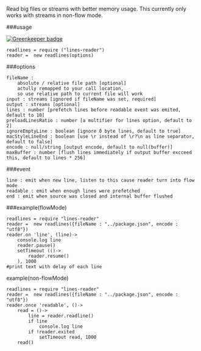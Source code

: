 Read big files or streams with better memory usage.
This currently only works with streams in non-flow mode.

###usage

[![Greenkeeper badge](https://badges.greenkeeper.io/mmis1000/readlines.svg)](https://greenkeeper.io/)

    readlines = require ("lines-reader")
    reader =  new readlines(options)

###options

    fileName : 
        absolute / relative file path [optional] 
        actully remapped to your call location,
        so use relative path to current file will work
    input : streams [ignored if fileName was set, required]
    output : streams [optional]
    lines : number [prefetch lines before readable event was emited, default to 10]
    preloadLinesRatio : number [a multifier for lines option, default to 2]
    ignoreEmptyLine : boolean [ignore 0 byte lines, default to true]
    macStyleLineEnd : boolean [use \r instead of \r?\n as line separator, default to false]
    encode : null/string [output encode, default to null(buffer)]
    maxBuffer : number [flush lines immediately if output buffer excceed this, default to lines * 256]

###event
    
    line : emit when new line, listen to this cause reader turn into flow mode
    readable : emit when enough lines were prefetched
    end : emit when source was closed and internal buffer flushed

###example(flowMode)

    readlines = require "lines-reader"
    reader =  new readlines({fileName : "../package.json", encode : "utf8"})
    reader.on 'line', (line)->
        console.log line
        reader.pause()
        setTimeout (()-> 
            reader.resume()
        ), 1000
    #print text with delay of each line

example(non-flowMode)

    readlines = require "lines-reader"
    reader =  new readlines({fileName : "../package.json", encode : "utf8"})
    reader.once 'readable', ()->
        read = ()->
            line = reader.readline()
            if line
                console.log line
            if !reader.exited
                setTimeout read, 1000
        read()